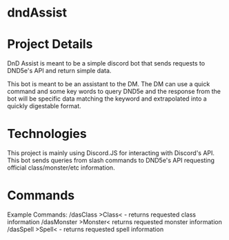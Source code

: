 # dndAssist

# Project Details 

DnD Assist is meant to be a simple discord bot that sends requests to DND5e's API and return simple data. 

This bot is meant to be an assistant to the DM. The DM can use a quick command and some key words to query DND5e and the response from the bot will be specific data matching the keyword and extrapolated into a quickly digestable format.

# Technologies

This project is mainly using Discord.JS for interacting with Discord's API.
This bot sends queries from slash commands to DND5e's API requesting official class/monster/etc information.

# Commands

Example Commands:
/dasClass >Class< - returns requested class information
/dasMonster >Monster< returns requested monster information
/dasSpell >Spell< - returns requested spell information